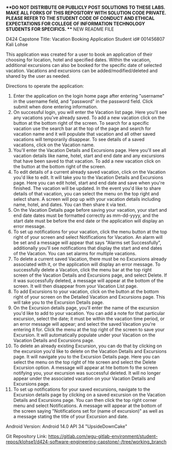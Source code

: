<strong> **DO NOT DISTRIBUTE OR PUBLICLY POST SOLUTIONS TO THESE LABS. MAKE ALL FORKS OF THIS REPOSITORY WITH SOLUTION CODE PRIVATE. PLEASE REFER TO THE STUDENT CODE OF CONDUCT AND ETHICAL EXPECTATIONS FOR COLLEGE OF INFORMATION TECHNOLOGY STUDENTS FOR SPECIFICS. ** </strong>
NEW README FILE

D424 Capstone
Title: Vacation Booking Application
Student id# 001456807
Kali Lohse

This application was created for a user to book an application of their choosing for location, hotel
and specified dates. Within the vacation, additional excursions can also be booked for the specific
date of selected vacation. Vacations and excursions can be added/modified/deleted and shared
by the user as needed.

Directions to operate the application:

1. Enter the application on the login home page after entering "username" in the username field, and 
   "password" in the password field. Click submit when done entering information.
2. On successful login, you will enter the Vacation list page. Here you'll see any vacations you've already saved. To add
   a new vacation click on the button at the bottom right of the screen. To search for a specific vacation
   use the search bar at the top of the page and search for vacation name and it will populate that vacation
   and all other saved vacations will temporarily disappear. 
   To see details of a saved vacations, click on the Vacation name.
3. You'll enter the Vacation Details and Excursions page. Here you'll see all vacation details like 
   name, hotel, start and end date and any excursions that have been saved to that vacation. To add
   a new vacation click on the button at the bottom right of the screen.
4. To edit details of a current already saved vacation, click on the Vacation you'd like to edit.
   It will take you to the Vacation Details and Excursions page. Here you can edit hotel, start
   and end date and save when you're finished. The vacation will be updated. In the event you'd like
   to share details of that vacation, you can select the menu on the top right and select share.
   A screen will pop up with your vacation details including name, hotel, and dates. You can then
   share it via text. 
5. On the Vacation Details page before saving your vacation, your start and end date dates must be
   formatted correctly as mm-dd-yyyy, and the start date must be before the end date or the application
   will display an error message.
6. To set up notifications for your vacation, click the menu button at the top  right of your
   screen and select Notifications for Vacation. An alarm will be set and a message will appear that
   says "Alarms set Successfully", additionally you'll see notifications that display the start
   and end dates of the Vacation. You can set alarms for multiple vacations.
7. To delete a current saved Vacation, there must be no Excursions already associated with it, or the
   application will display an error message. To successfully delete a Vacation, click the menu bar
   at the top right screen of the Vacation Details and Excursions page, and select Delete. If it was
   successfully deleted, a message will appear at the bottom of the screen. It will then disappear
   from your Vacation List page.
8. To add Excursions to your vacation, click on the button at the bottom right of your screen on
   the Detailed Vacation and Excursions page. This will take you to the Excursion Details page.
9. On the Excursion details page, you'll enter the name of the excursion you'd like to add to your
   vacation. You can add a note for that particular excursion, select the date; it must be within
   the vacation time period, or an error message will appear; and select the saved Vacation you're
   entering it for. Click the menu at the top right of the screen to save your Excursion. It will
   automatically populate under your Vacation on the Vacation Details and Excursions page.
10. To delete an already existing Excursion, you can do that by clicking on the excursion you'd
   like to delete on the Vacation Details and Excursions page. It will navigate you to the Excursion
   Details page. Here you can select the menu on the top right of hte screen and select the Delete
   Excursion option. A message will appear at hte bottom fo the screen notifying you, your excursion
   was successful deleted. It will no longer appear under the associated vacation on your Vacation
   Details and Excursions page.
11. To set up notifications for your saved excursions, navigate to the Excursion details page by
   clicking on a saved excursion on the Vacation Details and Excursions page. You can then click
   the top right corner menu and select Notifications. A message will appear at the bottom of the
   screen saying "Notifications set for (name of excursion)" as well as a message stating the title of your Excursion
   and date.

Android Version: Android 14.0 API 34 "UpsideDownCake"

Git Repository Link:
https://gitlab.com/wgu-gitlab-environment/student-repos/klohse1/d424-software-engineering-capstone/-/tree/working_branch






